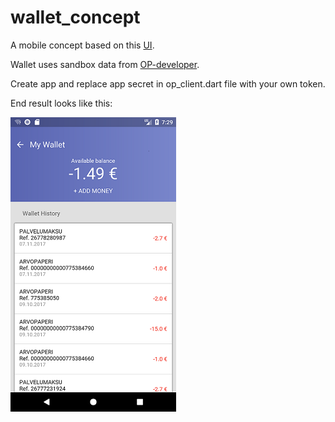 # wallet_concept

A mobile concept based on this [UI](https://www.uplabs.com/posts/my-wallet-app-interface).

Wallet uses sandbox data from [OP-developer](https://op-developer.fi/docs/).

Create app and replace app secret in op_client.dart file with your own token.

End result looks like this:

![Alt text](screenshots/mainpage.png?raw=true)

